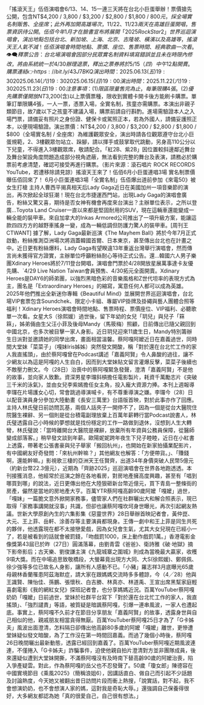 「搖滾天王」伍佰演唱會6/13、14、15一連三天將在台北小巨蛋舉辦！票價搶先公開，包含NT$4,200 / 3,800 / $3,200 / $2,800 / $1,800 / $800元，採全場實名制販售、全座席；此外再加開高雄場次，11/22、11/23兩天在高雄巨蛋開唱，售票資訊待公開。伍佰今年1月才在臉書宣布將展開「2025 Rock Star 2」世界巡迴演唱會，演出地點包括台北、新加坡、上海、北京、吉隆坡、橫濱以及高雄等，搖滾天王人氣不減！伍佰演唱會時間地點、票價、座位、售票時間、經典歌曲一次看。👁️‍🗨️釋票公告：台北場演唱會因部分民眾實名制資料填寫錯誤並且未在時限內修改，將由系統統一於4/30辦理退票，釋出之票券將於5/15（四）中午12點開賣。購票連結👉 https://bit.ly/43J7BKQ演出時間：2025.06.13 (五) 19:302025.06.14 (六) 19:302025.06.15 (日) 19:00演出時間：2025.11.22 (六) 19:302025.11.23 (日) 19:00注意事項：(1) 限區限量售完為止，每筆限購4張。(2) 優先購票僅開放NT$3,200(含)以上票價票種，限收到實體卡開卡後方能刷卡購票。單筆訂單限購4張，一人一票，憑票入場，全實名制，孩童亦需購票。本演出非親子類節目，故7歲以下之孩童不建議入場，購票前請自行斟酌。進場需驗證本人之入場門票，請備妥有照片之身份證、健保卡或駕照正本，若為外國人，請備妥護照正本，以便現場驗證。演出票價：NT$4,200 / 3,800 / $3,200 / $2,800 / $1,800 / $800（全場實名制 / 全座席）為維護觀眾安全，演出時請各位觀眾遵守台北小巨蛋規範，2、3樓觀眾勿站立、跺腳，請以揮手或鼓掌取代跳動，另身高110公分以下兒童，不得進入3樓觀眾席，敬請配合。「紅2B、紫2B」因位置較斜邊鄰近舞台及舞台架設角度問題造成部分視角遮蔽，無法看到完整的舞台及表演，請務必於購票前考慮清楚，確認可接受再進行購票。（影片來源：滾石唱片 ROCK RECORDS YouTube，若遭移除請見諒）搖滾天王來了！伍佰6月小巨蛋連唱3場 實名制票價曝伍佰回來了！ 6月小巨蛋連唱3場「全實名制」伍佰爆出道前參加《來電50》被女生打槍 主持人曹西平揭真相天后Lady Gaga近日在美國加州一項音樂節的演出，再次掀起全球狂潮！現在台北市捷運西門站，出現Lady Gaga的演唱會廣告，粉絲又驚又喜，期待是否女神有機會再度來台演出？主辦單位表示，之所以登廣...Toyota Land Cruiser一直以來都是堅固耐用的SUV，現在這輛車還能變成一輛全能的裝甲車。來自加拿大的Inkas Armored公司推出了一項升級方案，能讓這款四四方方的越野車搖身一變，成為一輛低調但防護力驚人的裝甲車。[周刊王CTWANT] 據了解，Lady Gaga最新巡演《The Mayhem Ball》將於今年7月正式啟動，粉絲推測亞洲場次將涵蓋韓國首爾、日本東京，甚至傳出台北也在計畫之中。近日更有粉絲爆料，Lady Gaga有望睽違13年重返台灣舉行演唱會，然而傳言尚未獲得官方證實，主辦單位呼籲粉絲耐心等待正式公告。還...韓國六人男子樂團Xdinary Heroes將於7/11登台開唱，演唱會門票於4/28開放星展萬事達卡友優先購、ˋ4/29 Live Nation Taiwan會員預售、4/30拓元全面開賣。Xdinary Heroes是DAY6的師弟團，以強烈黑暗色彩的音樂風格和Z世代坦率的表現方式為主，團名是「Extraordinary Heroes」的縮寫，寓意任何人都可以成為英雄。2025年他們推出全新迷你專輯《Beautiful Mind》並展開世界巡迴演唱會，台北場VIP套票包含Soundchek、限定小卡組、專屬VIP掛牌及掛繩與藝人團體合照等福利！Xdinary Heroes演唱會時間地點、售票時程、票價座位、VIP福利、必聽歌單一次看。女星大S（徐熙媛）過世後，留下年幼的女兒「玥兒」與兒子「箖箖」，姊弟倆由生父汪小菲及後母Mandy（馬筱梅）照顧，日前傳出已隨父親回到中國北京，也多次被目擊一家人身影。近日玥兒迎來11歲生日，Mandy特別籌辦生日派對並邀請她的同學出席，畫面相當溫馨。蔡阿嘎阿嬤近日在嘉義過世，同時間大堂妹「菜菜子」（嘎妹Iris姊姊）突然發文開酸，稱「對於還在台北忙工作的家人我直搖頭」，由於蔡阿嘎曾在Podcast講述「嘉義阿賢」令人鼻酸的過往，讓不少網友以為這是阿嘎的人生自白，因而到大堂妹貼文留言灌爆反擊，菜菜子後續也不敵壓力刪文。今（28日）治喪中的蔡阿嘎緊急發聲，澄清「嘉義阿賢」不是他的故事，並向家人致歉。資深男星李㼈斜槓擔任電影製片，耗資千萬勵志片《突破三千米的泳氣》，並由女兒李紫嫣擔任女主角，投入龐大資源力捧。本刊上週報導李㼈在片場護女心切，常會跳過導演喊卡，有不尊重導演之嫌。李㼈今（28）日以配音演員身分參加大陸動畫《長安三萬里》台語版首映，對於此事亦作了回應。主持人林氏璧日前訪問瓦基，兩個人話夾子一開停不了，因為一個是從台大醫院住院醫生裸辭、另一個則是從台積電副理放棄上百萬年薪轉行當Podcast說書人，林氏璧透露自己小時候的夢想就是找份穩定的工作一路做到退休，沒想到人生大轉彎，林氏璧說：「當時離開台大醫院是裸辭，放棄所有年資與公務員保障，從醫師變成部落客。」稍早發文談到年薪。歐陽妮妮跨年夜生下兒子睦睦，近日在小紅書上透露，帶著老公張書豪與兒子舉家「搬回杭州」，也開始在新家拍攝業配影片，有中國網友好奇發問：「來杭州幹嘛？」其他網友也解答：「方便帶貨。」、「賺錢啊，還能幹嘛。」影視歌三棲的亞洲天王任賢齊，出道34年身價突破人民幣5億元（約新台幣22.3億元），近期為「齊跡2025」巡迴演唱會在世界各地跑透透。本刊接獲消息，他經常於巡演之餘在各地看房，對房地產擁高度興趣，甚至有「唱到哪買到哪」的說法，近日更傳出他在大陸狠砸新台幣近億元，買下青島一整條街的房產，儼然是當地的房地產大亨。百萬YTR蔡阿嘎高齡90歲阿嬤「嘎嬤」過世，「嘎妹」一篇脆文意外掀開家務事，儘管家人們在社群曬出大和解合照表示，現已取得「家務事講開就沒事」共識，但卻也讓蔡阿嘎坎坷身世曝光，再次引起網友熱議。世新大學原創內生的六集影集《惡靈世界》28日舉辦首映記者會，黃仲崑、大元、王上菲、岳軒、涂善存等主要演員都現身。王傳一劇中和王上菲是同生共死的夥伴，他透露現在都不太接戀愛戲，因為女兒會生氣，尤其大女兒現在已經小一了，若是被看到的話就會被罰錢，「吻戲罰1000，床上動作戲罰1萬。」香港電影金像獎第43屆已於昨（27日）圓滿落幕，由劉青雲《爸爸》、衛詩雅《破‧地獄》摘下影帝影后；古天樂、劉俊謙主演《九龍城寨之圍城》則成為當晚最大贏家，收穫9項大獎。而在中場追思致敬橋段，大螢幕竟出現方大同、大S(徐熙媛)、鄭佩佩、徐少強等多位已故名人身影，讓所有人感動不已。「小豬」羅志祥3月底曝光65歲母親林香蘭罹患阿茲海默症，請大家在跟媽媽交流時多多體諒，今（4╱28）他與王識賢、陳怡佳、孫鵬、張懷秋、白吉勝、林真亦、林道禹、王宣出席黑幫家庭輕喜劇電影《我的網紅女兒》探班記者會，也分享媽媽近況。百萬YouTuber蔡阿嘎奶奶「嘎嬤」日前過世，堂妹於社群平台寫下「對於還在台北忙工作的家人，我直搖頭」、「強烈譴責」等語，被質疑是暗諷蔡阿嘎，引爆一連串風波，一家人也遭起底。事實上，蔡阿嘎不久前才在節目分享朋友「嘉義阿賢」的故事，透露身世與自己相似的他，親戚朋友相當貪得無厭。百萬YouTuber蔡阿嘎25日才為了「G卡姊夫」風波出面澄清，怎料隔日卻傳出他高齡80多歲的阿嬤「嘎嬤」離世，更慘遭堂妹疑似發文暗酸，為了工作沒在第一時間回嘉義。而過了幾個小時後，蔡阿嘎26日晚間曬出最新動態，透露已經回到嘉義了。百萬YouTuber蔡阿嘎近期風波連連，不僅捲入「G卡姊夫」詐騙事件，迫使他親自拍片澄清對方並非團隊成員，後來還疑似遭到大堂妹開撕，不滿蔡阿嘎沒有及時南下替高齡90歲的阿嬤治喪，陷入爭產疑雲。對此，作為蔡阿嘎的岳父也不忍發聲了。50歲「瓊女郎」陳德容在中國實境節目《乘風2025》（簡稱浪姐6），因講話直白、做自己而引起不少話題及討論熱度，今天她又被翻出昔日訪問片段而衝上熱搜，「說實話，對不起，我不會想演奶奶，也不會想演人家的媽，這對我是奇恥大辱。」還強調自己保養得很好，大多網友都認為她「真的很愛自己，自己很有想法。」